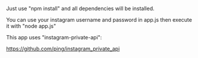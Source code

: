 Just use "npm install" and all dependencies will be installed.

You can use your instagram username and password in app.js then execute it with "node app.js"

This app uses "instagram-private-api":

https://github.com/ping/instagram_private_api
